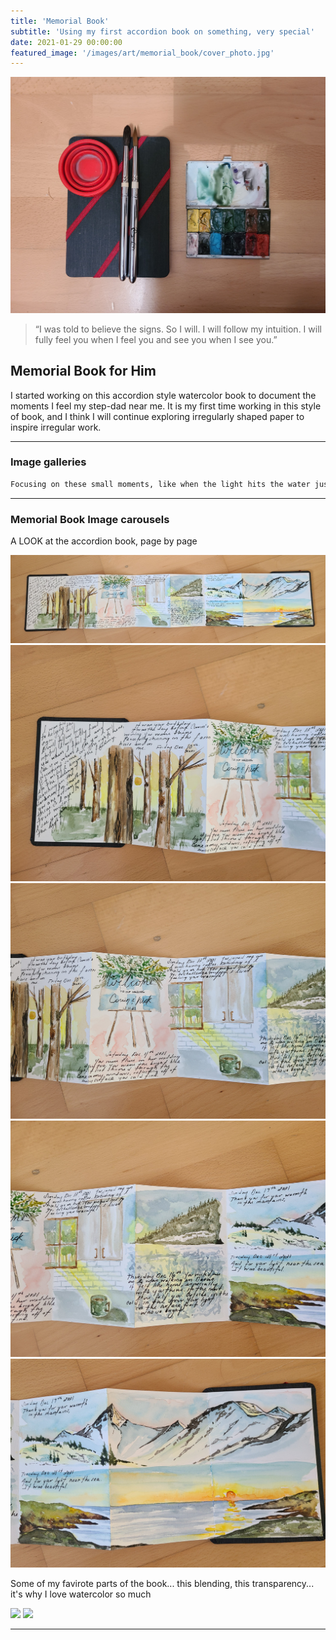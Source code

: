 ```yaml
---
title: 'Memorial Book'
subtitle: 'Using my first accordion book on something, very special'
date: 2021-01-29 00:00:00
featured_image: '/images/art/memorial_book/cover_photo.jpg'
---
```


![](/images/art/memorial_book/cover_photo.jpg)

> “I was told to believe the signs. So I will. I will follow my intuition. I will fully feel you when I feel you and see you when I see you.”

## Memorial Book for Him
I started working on this accordion style watercolor book to document the moments I feel my step-dad near me.  It is my first time working in this style of book, and I think I will continue exploring irregularly shaped paper to inspire irregular work. 

---

### Image galleries

```html
Focusing on these small moments, like when the light hits the water just right, has made me a better artist.
```

---

### Memorial Book Image carousels

A LOOK at the accordion book, page by page

<div class="gallery" data-columns="1">
  <img src="/images/art/memorial_book/full_crop.jpg">
	<img src="/images/art/memorial_book/page1.jpg">
  <img src="/images/art/memorial_book/page2.jpg">
  <img src="/images/art/memorial_book/page3.jpg">
  <img src="/images/art/memorial_book/page4.jpg">
</div>

Some of my favirote parts of the book... this blending, this transparency... it's why I love watercolor so much

<div class="gallery" data-columns="2">
	<img src="/images/art/memorial_book/page4_close1.jpg">
	<img src="/images/art/memorial_book/page4_close2.jpg">
</div>

---
